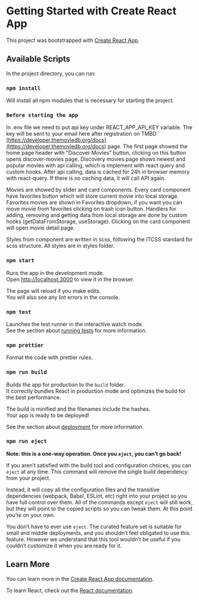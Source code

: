 # Getting Started with Create React App

This project was bootstrapped with [Create React App](https://github.com/facebook/create-react-app).

## Available Scripts

In the project directory, you can run:

### `npm install`

Will install all npm modules that is necessary for starting the project.

### `Before starting the app`

In .env file we need to put api key under REACT_APP_API_KEY variable. 
The key will be sent to your email here after registration on TMBD [https://developer.themoviedb.org/docs](https://developer.themoviedb.org/docs) page.
The first page showed the home page header with "Discover Movies" button, clicking on this button opens discover-movies page.
Discovery movies page shows newest and popular movies with api calling, which is implement with react query and custom hooks.
After api calling, data is cached for 24h in browser memory with react-query. If there is no caching data, it will call API again.

Movies are showed by slider and card components. 
Every card component have favorites button which will store current movie into local storage. 
Favorites movies are shown in Favorites dropdown, if you want you can move movie from favorites clicking on trash icon button.
Handlers for adding, removing and getting data from local storage are done by custom hooks (getDataFromStorage, useStorage).
Clicking on the card component will open movie detail page.

Styles from component are written in scss, following the ITCSS standard for scss structure. All styles are in styles folder.

### `npm start`

Runs the app in the development mode.\
Open [http://localhost:3000](http://localhost:3000) to view it in the browser.

The page will reload if you make edits.\
You will also see any lint errors in the console.

### `npm test`

Launches the test runner in the interactive watch mode.\
See the section about [running tests](https://facebook.github.io/create-react-app/docs/running-tests) for more information.

### `npm prettier`

Format the code with prettier rules.

### `npm run build`

Builds the app for production to the `build` folder.\
It correctly bundles React in production mode and optimizes the build for the best performance.

The build is minified and the filenames include the hashes.\
Your app is ready to be deployed!

See the section about [deployment](https://facebook.github.io/create-react-app/docs/deployment) for more information.

### `npm run eject`

**Note: this is a one-way operation. Once you `eject`, you can’t go back!**

If you aren’t satisfied with the build tool and configuration choices, you can `eject` at any time. This command will remove the single build dependency from your project.

Instead, it will copy all the configuration files and the transitive dependencies (webpack, Babel, ESLint, etc) right into your project so you have full control over them. All of the commands except `eject` will still work, but they will point to the copied scripts so you can tweak them. At this point you’re on your own.

You don’t have to ever use `eject`. The curated feature set is suitable for small and middle deployments, and you shouldn’t feel obligated to use this feature. However we understand that this tool wouldn’t be useful if you couldn’t customize it when you are ready for it.

## Learn More

You can learn more in the [Create React App documentation](https://facebook.github.io/create-react-app/docs/getting-started).

To learn React, check out the [React documentation](https://reactjs.org/).

